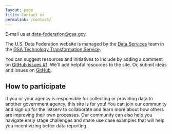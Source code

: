 ```yaml
---
layout: page
title: Contact us
permalink: /contact/
---
```



E-mail us at <a href="mailto:data-federation@gsa.gov">data-federation@gsa.gov</a>.

The U.S. Data Federation website is managed by the [Data Services](http://www.gsa.gov/portal/content/124174) team in the [GSA Technology Transformation Service](http://www.gsa.gov/tts).

You can suggest resources and initiatives to include by adding a comment on [GitHub issues #1](https://github.com/GSA/us-data-federation/issues/1).   We'll add helpful resources to the site.  Or, submit ideas and issues on [GitHub](https://github.com/GSA/us-data-federation/issues).

## How to participate

If you or your agency is responsible for collecting or providing data to another government agency, this site is for you!  You can join our community and sign up for the listserv to collaborate and learn more about how others are improving their own processes.  Our community can also help you navigate early stage challenges and share use case examples that will help you incentivizing better data reporting.
